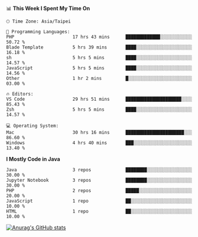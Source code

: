 <!--
<table>
  <tr>
    <td>
      <img src="./devcard.svg" alt="A dev card" width="400" hight="100%">
    </td>
    <td>
      <p>### Hi there 👋</p>
      <p>**treevel/treevel** is a ✨ _special_ ✨ repository because its `README.md` (this file) appears on your GitHub profile.</p>
      <p>Here are some ideas to get you started:</p>
      <p>- 🔭 I’m currently working on ...</p>
      <p>- 🌱 I’m currently learning ...</p>
      <p>- 👯 I’m looking to collaborate on ...</p>
      <p>- 🤔 I’m looking for help with ...</p>
      <p>- 💬 Ask me about ...</p>
      <p>- 📫 How to reach me: ...</p>
      <p>- 😄 Pronouns: ...</p>
      <p>- ⚡ Fun fact: ...</p>
    </td>
  </tr>
</table>
-->

<!--START_SECTION:waka-->
📊 **This Week I Spent My Time On** 

```text
🕑︎ Time Zone: Asia/Taipei

💬 Programming Languages: 
PHP                      17 hrs 43 mins      █████████████░░░░░░░░░░░░   50.72 % 
Blade Template           5 hrs 39 mins       ████░░░░░░░░░░░░░░░░░░░░░   16.18 % 
sh                       5 hrs 5 mins        ████░░░░░░░░░░░░░░░░░░░░░   14.57 % 
JavaScript               5 hrs 5 mins        ████░░░░░░░░░░░░░░░░░░░░░   14.56 % 
Other                    1 hr 2 mins         █░░░░░░░░░░░░░░░░░░░░░░░░   03.00 % 

🔥 Editors: 
VS Code                  29 hrs 51 mins      █████████████████████░░░░   85.43 % 
Zsh                      5 hrs 5 mins        ████░░░░░░░░░░░░░░░░░░░░░   14.57 % 

💻 Operating System: 
Mac                      30 hrs 16 mins      ██████████████████████░░░   86.60 % 
Windows                  4 hrs 40 mins       ███░░░░░░░░░░░░░░░░░░░░░░   13.40 % 
```

**I Mostly Code in Java** 

```text
Java                     3 repos             ████████░░░░░░░░░░░░░░░░░   30.00 % 
Jupyter Notebook         3 repos             ████████░░░░░░░░░░░░░░░░░   30.00 % 
PHP                      2 repos             █████░░░░░░░░░░░░░░░░░░░░   20.00 % 
JavaScript               1 repo              ██░░░░░░░░░░░░░░░░░░░░░░░   10.00 % 
HTML                     1 repo              ██░░░░░░░░░░░░░░░░░░░░░░░   10.00 % 
```




<!--END_SECTION:waka-->

<!-- GitHub Stats Card-->
[![Anurag's GitHub stats](https://github-readme-stats.vercel.app/api?username=treevel&show_icons=true&theme=monokai&count_private=true)](https://github.com/anuraghazra/github-readme-stats)
